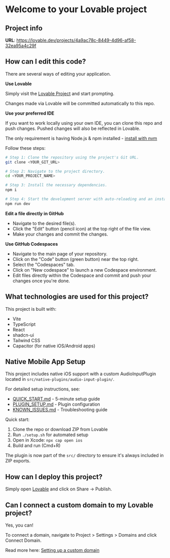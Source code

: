 # Welcome to your Lovable project

## Project info

**URL**: https://lovable.dev/projects/4a9ac78c-8449-4d96-af58-32ea95a4c29f

## How can I edit this code?

There are several ways of editing your application.

**Use Lovable**

Simply visit the [Lovable Project](https://lovable.dev/projects/4a9ac78c-8449-4d96-af58-32ea95a4c29f) and start prompting.

Changes made via Lovable will be committed automatically to this repo.

**Use your preferred IDE**

If you want to work locally using your own IDE, you can clone this repo and push changes. Pushed changes will also be reflected in Lovable.

The only requirement is having Node.js & npm installed - [install with nvm](https://github.com/nvm-sh/nvm#installing-and-updating)

Follow these steps:

```sh
# Step 1: Clone the repository using the project's Git URL.
git clone <YOUR_GIT_URL>

# Step 2: Navigate to the project directory.
cd <YOUR_PROJECT_NAME>

# Step 3: Install the necessary dependencies.
npm i

# Step 4: Start the development server with auto-reloading and an instant preview.
npm run dev
```

**Edit a file directly in GitHub**

- Navigate to the desired file(s).
- Click the "Edit" button (pencil icon) at the top right of the file view.
- Make your changes and commit the changes.

**Use GitHub Codespaces**

- Navigate to the main page of your repository.
- Click on the "Code" button (green button) near the top right.
- Select the "Codespaces" tab.
- Click on "New codespace" to launch a new Codespace environment.
- Edit files directly within the Codespace and commit and push your changes once you're done.

## What technologies are used for this project?

This project is built with:

- Vite
- TypeScript
- React
- shadcn-ui
- Tailwind CSS
- Capacitor (for native iOS/Android apps)

## Native Mobile App Setup

This project includes native iOS support with a custom AudioInputPlugin located in `src/native-plugins/audio-input-plugin/`.

For detailed setup instructions, see:
- [QUICK_START.md](./QUICK_START.md) - 5-minute setup guide
- [PLUGIN_SETUP.md](./PLUGIN_SETUP.md) - Plugin configuration
- [KNOWN_ISSUES.md](./KNOWN_ISSUES.md) - Troubleshooting guide

Quick start:
1. Clone the repo or download ZIP from Lovable
2. Run `./setup.sh` for automated setup
3. Open in Xcode: `npx cap open ios`
4. Build and run (Cmd+R)

The plugin is now part of the `src/` directory to ensure it's always included in ZIP exports.

## How can I deploy this project?

Simply open [Lovable](https://lovable.dev/projects/4a9ac78c-8449-4d96-af58-32ea95a4c29f) and click on Share -> Publish.

## Can I connect a custom domain to my Lovable project?

Yes, you can!

To connect a domain, navigate to Project > Settings > Domains and click Connect Domain.

Read more here: [Setting up a custom domain](https://docs.lovable.dev/tips-tricks/custom-domain#step-by-step-guide)
